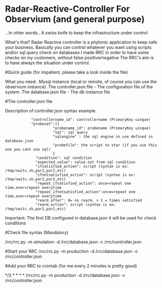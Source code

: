 # Radar-Reactive-Controller For Observium (and general purpose)
...In ohter words.. A swiss knife to keep the infrastructure under control

What's that?
Radar Reactive controller is a phytonic application to keep safe your business.
Basically you can control whatever you want using scripts and/or sql query check on databases
I made RRC in order to have some checks on my customers, without false positive/negative
The RRC's aim is to have always the situation under control.



#Quick guide (for impatient, please take a look inside the file)

What you need:
.Mysql instance (local or remote, of course you can use the observium instance)
.The controller.json file - The configuration file of the system
.The database.json file - The db instance file

#The controller.json file

Description of controller.json syntax example


                "controllername_id": controllername (PrimaryKey uinque)
                "probeset":[{
                          "probename_id": probename (PrimaryKey uinque)
                          "sql": sql query
                          "sqlengine" : the sql engine in use defined in database.json
                          "probefile": the script to star (if you use this one you cant use sql)
                          }
                  "condition": sql condition
                  "expected_value": value out from sql condition
                  "ifsatisfied_action": script (syntax is ex: /tmp/switc.sh,par1,par2,etc)
                  "ifnotsatisfied_action": script (syntax is ex: /tmp/switc.sh,par1,par2,etc)
                  "repeat_ifsatisfied_action": once=repeat one time,ever=repeat everytime
                  "repeat_ifnotsatisfied_action":once=repeat one time,ever=repeat everytime
                  "rearm_after": 0= no rearm, > 1 = times satisfied
                  "rearm_action": script (syntax is ex: /tmp/switc.sh,par1,par2,etc)

Important:
The first DB configured in database.json it will be used for check conditions


#Check file syntax (Mandatory)

/rrc/rrc.py -m simulation  -d /rrc/database.json -c /rrc/controller.json


#Start your RRC
/rrc/rrc.py -m production -d /rrc/database.json -c /rrc/controller.json

#Add your RRC to crontab
(for me every 2 minutes is pretty good)

*/2 * * * *  /rrc/rrc.py -m production -d /rrc/database.json -c /rrc/controller.json
